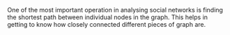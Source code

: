One of the most important operation in analysing social networks is finding the shortest path between individual nodes in the graph.
This helps in getting to know how closely connected different pieces of graph are.